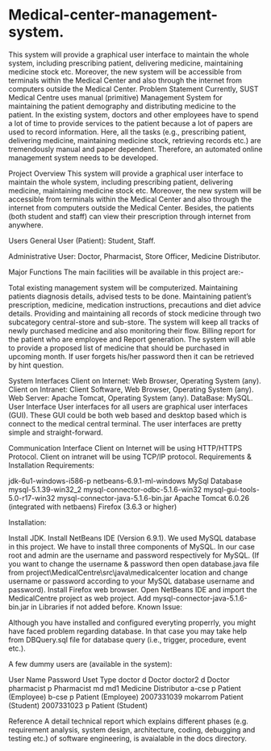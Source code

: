 # Medical-center-management-system.
This system will provide a graphical user interface to maintain the whole system, including prescribing patient, delivering medicine, maintaining medicine stock etc. Moreover, the new system will be accessible from terminals within the Medical Center and also through the internet from computers outside the Medical Center. 
Problem Statement
Currently, SUST Medical Centre uses manual (primitive) Management System for maintaining the patient demography and distributing medicine to the patient. In the existing system, doctors and other employees have to spend a lot of time to provide services to the patient because a lot of papers are used to record information. Here, all the tasks (e.g., prescribing patient, delivering medicine, maintaining medicine stock, retrieving records etc.) are tremendously manual and paper dependent. Therefore, an automated online management system needs to be developed.

Project Overview
This system will provide a graphical user interface to maintain the whole system, including prescribing patient, delivering medicine, maintaining medicine stock etc. Moreover, the new system will be accessible from terminals within the Medical Center and also through the internet from computers outside the Medical Center. Besides, the patients (both student and staff) can view their prescription through internet from anywhere.

Users
General User (Patient): Student, Staff.

Administrative User: Doctor, Pharmacist, Store Officer, Medicine Distributor.

Major Functions
The main facilities will be available in this project are:-

Total existing management system will be computerized.
Maintaining patients diagnosis details, advised tests to be done.
Maintaining patient’s prescription, medicine, medication instructions, precautions and diet advice details.
Providing and maintaining all records of stock medicine through two subcategory central-store and sub-store.
The system will keep all tracks of newly purchased medicine and also monitoring their flow.
Billing report for the patient who are employee and Report generation.
The system will able to provide a proposed list of medicine that should be purchased in upcoming month.
If user forgets his/her password then it can be retrieved by hint question.

System Interfaces
Client on Internet: Web Browser, Operating System (any).
Client on Intranet: Client Software, Web Browser, Operating System (any).
Web Server: Apache Tomcat, Operating System (any).
DataBase: MySQL.
User Interface
User interfaces for all users are graphical user interfaces (GUI). These GUI could be both web based and desktop based which is connect to the medical central terminal. The user interfaces are pretty simple and straight-forward.

Communication Interface
Client on Internet will be using HTTP/HTTPS Protocol.
Client on intranet will be using TCP/IP protocol.
Requirements & Installation
Requirements:

jdk-6u1-windows-i586-p
netbeans-6.9.1-ml-windows
MySql Database
mysql-5.1.39-win32_2
mysql-connector-odbc-5.1.6-win32
mysql-gui-tools-5.0-r17-win32
mysql-connector-java-5.1.6-bin.jar
Apache Tomcat 6.0.26 (integrated with netbaens)
Firefox (3.6.3 or higher)

Installation:

Install JDK.
Install NetBeans IDE (Version 6.9.1).
We used MySQL database in this project. We have to install three components of MySQL. In our case root and admin are the username and password respectively for MySQL. (If you want to change the username & password then open database.java file from project\MedicalCentre\src\java\medicalcenter location and change username or password according to your MySQL database username and password).
Install Firefox web browser.
Open NetBeans IDE and import the MedicalCentre project as web project.
Add mysql-connector-java-5.1.6-bin.jar in Libraries if not added before.
Known Issue:

Although you have installed and configured everyting properrly, you might have faced problem regarding database. In that case you may take help from DBQuery.sql file for database query (i.e., trigger, procedure, event etc.).

A few dummy users are (available in the system):

User Name	Password	Uset Type
doctor	d	Doctor
doctor2	d	Doctor
pharmacist	p	Pharmacist
md	md1	Medicine Distributor
a-cse	p	Patient (Employee)
b-cse	p	Patient (Employee)
2007331039	mokarrom	Patient (Student)
2007331023	p	Patient (Student)


Reference
A detail technical report which explains different phases (e.g. requirement analysis, system design, architecture, coding, debugging and testing etc.) of software engineering, is avaialable in the docs directory.
